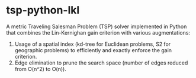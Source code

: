 # tsp-python-lkl
A metric Traveling Salesman Problem (TSP) solver implemented in Python that combines the Lin-Kernighan gain criterion with various augmentations:

1. Usage of a spatial index (kd-tree for Euclidean problems, S2 for geographic problems) to efficiently and exactly enforce the gain criterion.
2. Edge elimination to prune the search space (number of edges reduced from O(n^2) to O(n)).
